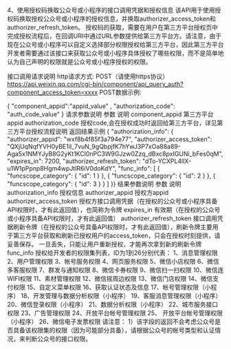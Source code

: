 4、使用授权码换取公众号或小程序的接口调用凭据和授权信息
该API用于使用授权码换取授权公众号或小程序的授权信息，并换取authorizer_access_token和authorizer_refresh_token。 授权码的获取，需要在用户在第三方平台授权页中完成授权流程后，在回调URI中通过URL参数提供给第三方平台方。请注意，由于现在公众号或小程序可以自定义选择部分权限授权给第三方平台，因此第三方平台开发者需要通过该接口来获取公众号或小程序具体授权了哪些权限，而不是简单地认为自己声明的权限就是公众号或小程序授权的权限。

接口调用请求说明
http请求方式: POST（请使用https协议）
https://api.weixin.qq.com/cgi-bin/component/api_query_auth?component_access_token=xxxx
POST数据示例:

{
"component_appid":"appid_value" ,
"authorization_code": "auth_code_value"
}
请求参数说明
参数	说明
component_appid	第三方平台appid
authorization_code	授权code,会在授权成功时返回给第三方平台，详见第三方平台授权流程说明
返回结果示例
{
"authorization_info": {
"authorizer_appid": "wxf8b4f85f3a794e77",
"authorizer_access_token": "QXjUqNqfYVH0yBE1iI_7vuN_9gQbpjfK7hYwJ3P7xOa88a89-Aga5x1NMYJyB8G2yKt1KCl0nPC3W9GJzw0Zzq_dBxc8pxIGUNi_bFes0qM",
"expires_in": 7200,
"authorizer_refresh_token": "dTo-YCXPL4llX-u1W1pPpnp8Hgm4wpJtlR6iV0doKdY",
"func_info": [
{
"funcscope_category": {
"id": 1
}
},
{
"funcscope_category": {
"id": 2
}
},
{
"funcscope_category": {
"id": 3
}
}
]
}}
结果参数说明
参数	说明
authorization_info	授权信息
authorizer_appid	授权方appid
authorizer_access_token	授权方接口调用凭据（在授权的公众号或小程序具备API权限时，才有此返回值），也简称为令牌
expires_in	有效期（在授权的公众号或小程序具备API权限时，才有此返回值）
authorizer_refresh_token	接口调用凭据刷新令牌（在授权的公众号具备API权限时，才有此返回值），刷新令牌主要用于第三方平台获取和刷新已授权用户的access_token，只会在授权时刻提供，请妥善保存。 一旦丢失，只能让用户重新授权，才能再次拿到新的刷新令牌
func_info	授权给开发者的权限集列表，ID为1到26分别代表： 1、消息管理权限 2、用户管理权限 3、帐号服务权限 4、网页服务权限 5、微信小店权限 6、微信多客服权限 7、群发与通知权限 8、微信卡券权限 9、微信扫一扫权限 10、微信连WIFI权限 11、素材管理权限 12、微信摇周边权限 13、微信门店权限 14、微信支付权限 15、自定义菜单权限 16、获取认证状态及信息 17、帐号管理权限（小程序） 18、开发管理与数据分析权限（小程序） 19、客服消息管理权限（小程序） 20、微信登录权限（小程序） 21、数据分析权限（小程序） 22、城市服务接口权限 23、广告管理权限 24、开放平台帐号管理权限 25、 开放平台帐号管理权限（小程序） 26、微信电子发票权限 请注意： 1）该字段的返回不会考虑公众号是否具备该权限集的权限（因为可能部分具备），请根据公众号的帐号类型和认证情况，来判断公众号的接口权限。
